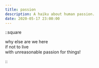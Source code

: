 ```yaml
---
title: passion
description: A haiku about human passion.
date: 2020-05-17 23:00:00
---
```


::square

why else are we here  
if not to live  
with unreasonable passion for things!

::
